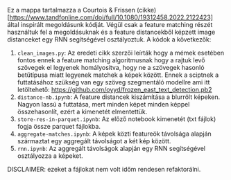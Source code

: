 Ez a mappa tartalmazza a Courtois & Frissen (cikke)[https://www.tandfonline.com/doi/full/10.1080/19312458.2022.2122423] által inspirált megoldásunk kódját. Végül csak a feature matching részét használtuk fel a megoldásuknak és a feature distancekből képzett image distanceket egy RNN segítségével osztályoztuk. A kódok a következők:
1. `clean_images.py`: Az eredeti cikk szerzői leírták hogy a mémek esetében fontos ennek a feature matching algoritmusnak hogy a rajtuk levő szövegek el legyenek homályosítva, hogy ne a szövegek hasonló betűtípusa miatt legyenek matchek a képek között. Ennek a sciptnek a futtatásához szükség van egy szöveg szegmentáló modellre ami itt letöltehető: https://github.com/oyyd/frozen_east_text_detection.pb2
2. `distance-nb.ipynb`: A feature distancek kiszámítása a blurrölt képeken. Nagyon lassú a futtatása, mert minden képet minden képpel összehasonlít, ezért a kimenetét elmentettük.
3. `store-res-in-parquet.ipynb`: Az előző notebook kimenetét (txt fájlok) fogja össze parquet fájlokba.
4. `aggregate-matches.ipynb`: A képek közti featureök távolsága alapján származtat egy aggregált távolságot a két kép között.
5. `rnn.ipynb`: Az aggregált távolságok alapján egy RNN segítségével osztályozza a képeket.

DISCLAIMER: ezeket a fájlokat nem volt időm rendesen refaktorálni.